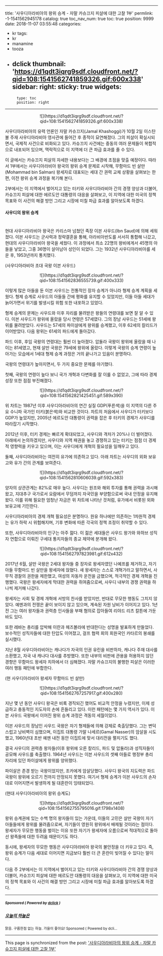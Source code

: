 
---
title: '사우디아라비아의 왕위 승계 - 자말 카슈끄지 피살에 대한 고찰 1부'
permlink: -1-1541562945178
catalog: true
toc_nav_num: true
toc: true
position: 9999
date: 2018-11-07 03:55:48
categories:
- kr
tags:
- kr
- manamine
- tooza
- dclick
thumbnail: 'https://d1qdt3iqrg9sdf.cloudfront.net/?qid=108:1541562741859326.gif:600x338'
sidebar:
    right:
        sticky: true
widgets:
    -
        type: toc
        position: right
---


<center>  
![](https://d1qdt3iqrg9sdf.cloudfront.net/?qid=108:1541562741859326.gif:600x338)  
</center>
  
사우디아라비아의 유력 언론인 자말 카슈끄지(Jamal Khashoggi)가 10월 2일 이스탄불 주재 사우디아라비아 영사관에 들어간 후 종적이 묘연해졌다. 그의 피살이 확실시되면서, 국제적 사건으로 비화되고 있다. 카슈끄지 사건에는 중동의 여러 문제들이 복합적으로 내포되어 있으며, 맥락적으로 이 지역에 더 큰 파급 효과를 줄 수 있다.
  
이 글에서는 카슈끄지 피살의 자세한 내용보다는 그 배경에 초점을 맞출 예정이다. 따라서 1부에서는 사우디아라비아 왕국의 왕위 승계 문제로 시작해, 무함마드 빈 살만(Mohammad bin Salman) 왕세자로 대표되는 세대 간 권력 교체 상황을 살펴보는 한편, 이전 왕위 승계 과정을 복기해 본다.
  
2부에서는 이 지역에서 벌어지고 있는 터키와 사우디아라비아 간의 경쟁 양상과 더불어, 카슈끄지 피살에 대한 에르도안 대통령의 대응을 살펴보고, 이 지역에 대한 미국의 정책 목표와 이 사건의 해결 방언 그리고 시장에 미칠 파급 효과를 알아보도록 하겠다. 
  
  
#### 사우디의 왕위 승계
#  
현대 사우디아라비아 왕국은 카리스마 넘쳤던 족장 이븐 사우드(Ibn Saud)에 의해 세워졌다. 이븐 사우드는 군사력과 정략결혼을 통해, 아라비아반도를 서서히 통합해 나갔고, 현대의 사우디아라비아 왕국을 세웠다. 이 과정에서 최소 22명의 왕비에게서 45명의 아들을 낳았고, 그중 36명이 살아남아 성인이 되었다. 그는 1932년 사우디아라비아를 세운 후, 1953년까지 통치했다.
  
(사우디아라비아 초대 국왕 이븐 사우드)
<center>  
![](https://d1qdt3iqrg9sdf.cloudfront.net/?qid=108:1541562836555739.gif:400x333)  
</center>
  
이렇게 많은 아들을 둔 이븐 사우드는 전통적인 장자 승계가 아니라 형제 승계 계획을 세웠다. 형제 승계로 사우드의 아들들 간에 평화를 유지할 수 있었지만, 이들 아들 세대가 늙어가면서 위기를 발생시킬 위험 또한 내포하고 있었다. 
  
형제 승계의 문제는 사우드와 이후 자리를 물려받은 왕들의 연령대를 보면 잘 알 수 있다. 이븐 사우드가 왕위에 올랐을 당시 연령은 57세였다. 그의 장남 사우드는 51세에 왕위를 물려받았다. 사우드는 57세의 파이살에게 왕위를 승계했고, 이후 62세의 칼리드가 이어받았다. 다음 왕위는 61세의 파드에게 돌아갔다.
  
파드 이후, 후임 국왕의 연령대는 훨씬 더 높아졌다. 압둘라 국왕이 왕위에 올랐을 때 나이는 81세였고, 현재 살만 국왕은 79세에 왕위에 올랐다. 이렇게 국왕의 승계 연령이 높아가는 모습에서 1세대 형제 승계 과정은 거의 끝나가고 있음이 분명하다. 
  
국왕의 연령대가 높아지면서, 두 가지 중요한 문제를 야기했다. 
  
첫째, 국왕의 연령이 높다 보니 국가 개혁과 다변화를 잘 이룰 수 없었고, 그에 따라 경제 성장 또한 점점 부진해졌다.
  
<center>  
![](https://d1qdt3iqrg9sdf.cloudfront.net/?qid=108:1541562821425451.gif:589x390)  
</center>
  
위 차트는 1987년 이후 사우디아라비아의 연간 실질 GDP(푸른색)을 이 지역의 다른 주요 수니파 국가인 터키(붉은색)와 비교한 것이다. 차트의 처음에서 사우디가 터키보다 GDP가 높았지만, 2005년 에르도안 대통령이 권력을 잡은 후 터키의 경제가 사우디를 따라잡기 시작했다. 
  
2012년 이후, 터키 경제는 빠르게 확대되었고, 사우디와 격차가 20%나 더 벌어졌다. 아래에서 논의하겠지만, 사우디와 지역 패권을 놓고 경쟁하고 있는 터키는 점점 더 경제적 영향력을 키우고 있으며, 이는 사우디에게 개혁의 필요성을 일깨우고 있다.
  
둘째, 사우디아라비아는 여전히 유가에 의존하고 있다. 아래 차트는 사우디의 외화 보유고와 유가 간의 관계를 보여준다. 
  
<center>  
![](https://d1qdt3iqrg9sdf.cloudfront.net/?qid=108:1541562810606039.gif:592x383)  
</center>
  
양자의 상관관계는 82%로 매우 높다. 사우디는 원조와 해외 투자를 통해 권력을 과시해 왔고, 지대추구 국가로서 요람에서 무덤까지 자국민을 부양함으로써 국내 안정을 유지해 왔다. 이를 위해 필요한 엄청난 자금은 위 차트에 나타난 것처럼, 유가에서 비롯된 외화 보유고에 기인한다.
  
사우디아라비아의 경제 개혁 필요성은 분명하다. 원유 하나에만 의존하는 1차원적 경제는 유가 하락 시 위험해지며, 기후 변화에 따른 각국의 정책 조정이 취약할 수 있다.
  
또한, 사우디아라비아의 인구는 아주 젊다. 이 젊은 세대들은 사우드 왕가와 와하브 성직자 연합으로 이뤄진 구세대 통치자들의 종교 제약에 분개해 왔다. 
  
<center>  
![](https://d1qdt3iqrg9sdf.cloudfront.net/?qid=108:1541562797823981.gif:612x432)  
</center>
  
2017년 6월, 살만 국왕은 2세대 왕자들 중 장자로 왕세자였던 나예프를 제거하고, 자기 아들 무함마드 빈 살만을 왕세자에 앉혔다. 새 왕세자는 스스로 개혁가라고 말하면서, 사무직 경찰의 권한을 제한했고, 여성의 자동차 운전을 금했으며, 적극적인 경제 개혁을 진행했다. 국왕은 왕세자에게 막대한 권력을 쥐여줌으로써, 사우디 내부의 경쟁 권력을 하나씩 제거해 나갔다.
  
왕세자는 사회 및 경제 개혁에 서방의 찬사를 받았지만, 반대로 무모한 행동도 그치지 않았다. 예멘과의 전쟁은 끝이 보이지 않고 있으며, 계속된 자원 낭비가 이어지고 있다. 1년 전 그는 여러 왕자들과 권력층 인사들을 부패 혐의로 잡아들여 리야드 리츠 칼튼에 가둔 바도 있다.
  
또한 레바논 총리를 압박해 이란과 헤즈볼라에 반대한다는 성명을 발표하게 만들었다. 보수적인 성직자들에 대한 탄압도 이어졌고, 걸프 협력 회의 회원국인 카타르의 봉쇄를 실시했다. 
  
지난 8월 사우디아라비아는 캐나다가 자국의 인권 유린을 비판하자, 캐나다 주재 대사를 소환했고, 자국 내 캐나다 대사를 추방했다. 또한 내부의 비판에 관용을 허용하지 않던 경향은 무함마드 왕세자 치하에서 더 심해졌다. 자말 카슈끄지의 불행한 피살은 이러한 여러 행동 패턴에 부합한다. 
  
(현 사우디아라비아 왕세자 무함마드 빈 살만)
<center>  
![](https://d1qdt3iqrg9sdf.cloudfront.net/?qid=108:1541562767257917.gif:400x280)  
</center>
  
지난 몇 년 동안 사우디 왕국은 비록 경직되긴 했어도 비교적 안정을 누렸지만, 이제 성급하고 충동적인 지도자의 손에 흔들리고 있다. 이런 패턴에는 몇 가지 역사가 있다. 이븐 사우드 국왕에서 이어진 왕위 승계 과정은 격동의 세월이었다.
  
이븐 사우드의 장남인 사우드 국왕은 자기 형제들에 의해 강제로 축출당했다. 그는 변덕스럽고 낭비벽이 심했으며, 이집트 대통령 가말 나세르(Gamal Nasser)의 암살을 시도했고, 1960년대 초반 예멘 내전 동안 이집트에 맞서 대리전을 펼치기도 했다.
  
결국 사우디의 권력층 왕자들(이후 왕위에 오른 칼리드, 파드 및 압둘라)과 성직자들이 공모해 사우드를 축출했다. 1964년 사우드는 이븐 사우드의 셋째 아들로 행정부 총리 자리에 있던 파이살에게 왕위를 양위했다. 
  
파이살은 존경 받는 국왕이었지만, 조카에게 암살당했다. 사우디 왕국의 지도력은 파드 국왕이 왕위에 오르기 전까지 안정되지 못했다. 여기서 형제 승계가 이븐 사우드의 손자대로 이어지면서 발생하게 될 대혼란이 잉태되었다. 
  
(현대 사우디아라비아의 왕위 승계도)
<center>  
![](https://d1qdt3iqrg9sdf.cloudfront.net/?qid=108:1541562755795016.gif:1798x1408)  
</center>
  
왕위 승계권에 있는 수백 명의 왕자들이 있는 가운데, 이들의 고민은 살만 국왕이 자기 아들들에게 왕위를 물려줌으로써, 자기들이 영원히 왕위에서 배제될 것이라는 점이다. 
왕세자가 무모한 행동을 벌이는 이유 또한 자기가 왕세자에 오름으로써 적대적으로 돌아선 왕족들에 대한 두려움 때문이기도 하다.
  
동시에, 왕세자의 무모한 행동은 사우디아라비아 왕국의 불안정을 더 키우고 있다. 즉, 왕위 승계가 다음 세대로 이어지면 지금보다 훨씬 더 큰 혼란이 빚어질 수 있다는 말이다. 
  
다음 주 2부에서는 이 지역에서 벌어지고 있는 터키와 사우디아라비아 간의 경쟁 양상과 더불어, 카슈끄지 피살에 대한 에르도안 대통령의 대응을 살펴보고, 이 지역에 대한 미국의 정책 목표와 이 사건의 해결 방언 그리고 시장에 미칠 파급 효과를 알아보도록 하겠다.

---

#####  <sub> **Sponsored ( Powered by [dclick](https://www.dclick.io) )** </sub>
##### [오늘의 하늘은](https://api.dclick.io/v1/c?x=eyJhbGciOiJIUzI1NiIsInR5cCI6IkpXVCJ9.eyJjIjoicGl1cy5waXVzIiwicyI6Ii0xLTE1NDE1NjI5NDUxNzgiLCJhIjpbInQtMjY1Il0sInVybCI6Imh0dHBzOi8vc3RlZW1pdC5jb20vZGNsaWNrL0BsaW5kYWZseWhpZ2gvLS0xNTQwODgwMDY5NzAxIiwiaWF0IjoxNTQxNTYyOTQ1LCJleHAiOjE4NTY5MjI5NDV9.p_iftBonEauGIhEIXYB27FzwFpzX7iDrncPNC9yWHhs)
<sup>맑음. 구름한점 없는 하늘. 가을이 좋아요! Sponsored ( Powered by dcli...</sup>
</center>

- - -

This page is synchronized from the post: ['사우디아라비아의 왕위 승계 - 자말 카슈끄지 피살에 대한 고찰 1부'](https://steemit.com/@pius.pius/-1-1541562945178)
